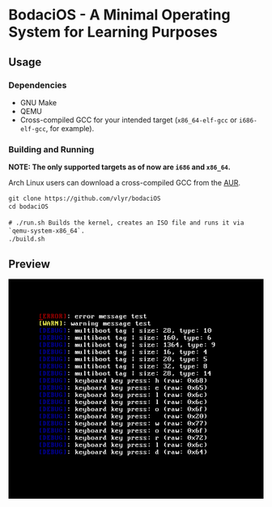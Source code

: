 # BodaciOS - A Minimal Operating System for Learning Purposes

## Usage

### Dependencies
* GNU Make
* QEMU
* Cross-compiled GCC for your intended target (`x86_64-elf-gcc` or `i686-elf-gcc`, for example).

### Building and Running
**NOTE: The only supported targets as of now are `i686` and `x86_64`.**

 Arch Linux users can download a cross-compiled GCC from the [AUR](https://aur.archlinux.org/packages?K=elf-gcc).


```
git clone https://github.com/vlyr/bodaciOS
cd bodaciOS

# ./run.sh Builds the kernel, creates an ISO file and runs it via `qemu-system-x86_64`.
./build.sh
```

## Preview
![Preview](media/preview.png?raw=true "Preview")
